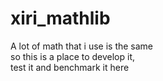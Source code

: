 # xiri_mathlib

A lot of math that i use is the same \
so this is a place to develop it, \
test it and benchmark it here

